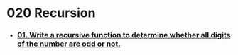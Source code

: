 # 020 Recursion

- ### [01. Write a recursive function to determine whether all digits of the number are odd or not.](https://github.com/martun-avagyan/020-Recursion-DS/blob/main/01allOddOrNot.js)
